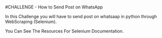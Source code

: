 #CHALLENGE - How to Send Post on WhatsApp

In this Challenge you will have to send post on whatsaap in python through WebScraping (Selenium).

You Can See The Resources For Selenium Documentation.

